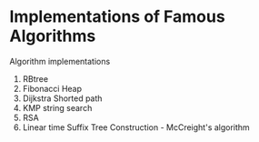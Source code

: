 # Implementations of Famous Algorithms
Algorithm implementations  

1. RBtree  
2. Fibonacci Heap  
3. Dijkstra Shorted path  
4. KMP string search  
5. RSA  
6. Linear time Suffix Tree Construction - McCreight's algorithm
